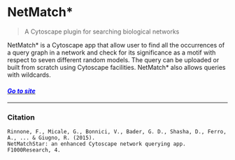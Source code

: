 # NetMatch*
>  A Cytoscape plugin for searching biological networks

NetMatch* is a Cytoscape app that allow user to find all the occurrences of a query graph in a network and check for its significance as a motif with respect to seven different random models. The query can be uploaded or built from scratch using Cytoscape facilities. NetMatch* also allows queries with wildcards.

#### *[<span style="color:blue"> Go to site </span>](https://apps.cytoscape.org/apps/netmatchstar)*

<hr /> 

### Citation 
```
Rinnone, F., Micale, G., Bonnici, V., Bader, G. D., Shasha, D., Ferro, A., ... & Giugno, R. (2015). 
NetMatchStar: an enhanced Cytoscape network querying app. F1000Research, 4.
```
